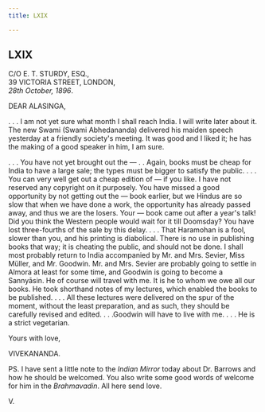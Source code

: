 ```yaml
---
title: LXIX

---
```





  

  


## LXIX

C/O E. T. STURDY, ESQ.,  
39 VICTORIA STREET, LONDON,  
*28th October, 1896*.

DEAR ALASINGA,

. . . I am not yet sure what month I shall reach India. I will write
later about it. The new Swami (Swami Abhedananda) delivered his maiden
speech yesterday at a friendly society's meeting. It was good and I
liked it; he has the making of a good speaker in him, I am sure.

. . . You have not yet brought out the — . . Again, books must be cheap
for India to have a large sale; the types must be bigger to satisfy the
public. . . . You can very well get out a cheap edition of  — if you
like. I have not reserved any copyright on it purposely. You have missed
a good opportunity by not getting out the — book earlier, but we Hindus
are so slow that when we have done a work, the opportunity has already
passed away, and thus we are the losers. Your — book came out after a
year's talk! Did you think the Western people would wait for it till
Doomsday? You have lost three-fourths of the sale by this delay. . . .
That Haramohan is a fool, slower than you, and his printing is
diabolical. There is no use in publishing books that way; it is cheating
the public, and should not be done. I shall most probably return to
India accompanied by Mr. and Mrs. Sevier, Miss Müller, and Mr. Goodwin.
Mr. and Mrs. Sevier are probably going to settle in Almora at least for
some time, and Goodwin is going to become a Sannyāsin. He of course will
travel with me. It is he to whom we owe all our books. He took shorthand
notes of my lectures, which enabled the books to be published. . . . All
these lectures were delivered on the spur of the moment, without the
least preparation, and as such, they should be carefully revised and
edited. . . .Goodwin will have to live with me. . . . He is a strict
vegetarian.

Yours with love,

VIVEKANANDA.

PS. I have sent a little note to the *Indian Mirror* today about Dr.
Barrows and how he should be welcomed. You also write some good words of
welcome for him in the *Brahmavadin*. All here send love.

V.


